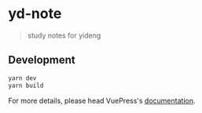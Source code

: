 # yd-note

> study notes for yideng

## Development

```bash
yarn dev
yarn build
```

For more details, please head VuePress's [documentation](https://v1.vuepress.vuejs.org/).

